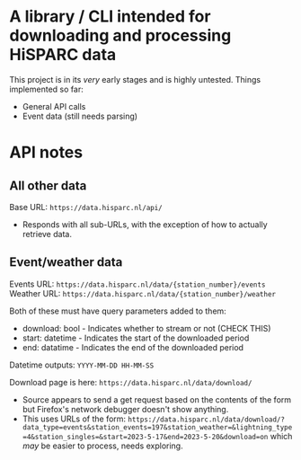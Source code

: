 # A library / CLI intended for downloading and processing HiSPARC data
This project is in its *very* early stages and is highly untested. Things implemented so far:

- General API calls
- Event data (still needs parsing)

# API notes

## All other data

Base URL: `https://data.hisparc.nl/api/`
- Responds with all sub-URLs, with the exception of how to actually retrieve data.

## Event/weather data
Events URL: `https://data.hisparc.nl/data/{station_number}/events`
Weather URL: `https://data.hisparc.nl/data/{station_number}/weather`

Both of these must have query parameters added to them:
- download: bool - Indicates whether to stream or not (CHECK THIS)
- start: datetime - Indicates the start of the downloaded period
- end: datatime - Indicates the end of the downloaded period

Datetime outputs: `YYYY-MM-DD HH-MM-SS`

Download page is here: `https://data.hisparc.nl/data/download/`
- Source appears to send a get request based on the contents of the form but Firefox's network debugger doesn't show anything.
- This uses URLs of the form: `https://data.hisparc.nl/data/download/?data_type=events&station_events=197&station_weather=&lightning_type=4&station_singles=&start=2023-5-17&end=2023-5-20&download=on` which *may* be easier to process, needs exploring.
